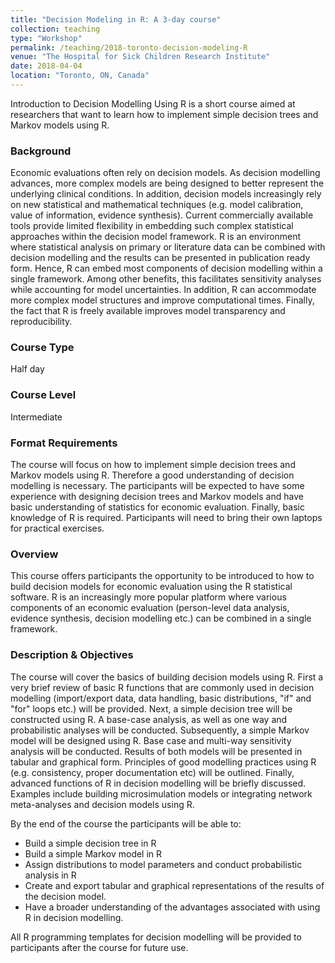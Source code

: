 ```yaml
---
title: "Decision Modeling in R: A 3-day course"
collection: teaching
type: "Workshop"
permalink: /teaching/2018-toronto-decision-modeling-R
venue: "The Hospital for Sick Children Research Institute"
date: 2018-04-04
location: "Toronto, ON, Canada"
---
```


Introduction to Decision Modelling Using R is a short course aimed at researchers that want to learn how to implement simple decision trees and Markov models using R.

### Background
Economic evaluations often rely on decision models. As decision modelling advances, more complex models are being designed to better represent the underlying clinical conditions. In addition, decision models increasingly rely on new statistical and mathematical techniques (e.g. model calibration, value of information, evidence synthesis). Current commercially available tools provide limited flexibility in embedding such complex statistical approaches within the decision model framework. R is an environment where statistical analysis on primary or literature data can be combined with decision modelling and the results can be presented in publication ready form. Hence, R can embed most components of decision modelling within a single framework. Among other benefits, this facilitates sensitivity analyses while accounting for model uncertainties. In addition, R can accommodate more complex model structures and improve computational times. Finally, the fact that R is freely available improves model transparency and reproducibility.

### Course Type
Half day

### Course Level
Intermediate

### Format Requirements
The course will focus on how to implement simple decision trees and Markov models using R. Therefore a good understanding of decision modelling is necessary. The participants will be expected to have some experience with designing decision trees and Markov models and have basic understanding of statistics for economic evaluation. Finally, basic knowledge of R is required. Participants will need to bring their own laptops for practical exercises.

### Overview
This course offers participants the opportunity to be introduced to how to build decision models for economic evaluation using the R statistical software. R is an increasingly more popular platform where various components of an economic evaluation (person-level data analysis, evidence synthesis, decision modelling etc.) can be combined in a single framework.

### Description & Objectives
The course will cover the basics of building decision models using R. First a very brief review of basic R functions that are commonly used in decision modelling (import/export data, data handling, basic distributions, "if" and "for" loops etc.) will be provided. Next, a simple decision tree will be constructed using R. A base-case analysis, as well as one way and probabilistic analyses will be conducted. Subsequently, a simple Markov model will be designed using R. Base case and multi-way sensitivity analysis will be conducted. Results of both models will be presented in tabular and graphical form. Principles of good modelling practices using R (e.g. consistency, proper documentation etc) will be outlined. Finally, advanced functions of R in decision modelling will be briefly discussed. Examples include building microsimulation models or integrating  network meta-analyses and decision models using R.

By the end of the course the participants will be able to:

* Build a simple decision tree in R
* Build a simple Markov model in R
* Assign distributions to model parameters and conduct probabilistic analysis in R
* Create and export tabular and graphical representations of the results of the decision model.
* Have a broader understanding of the advantages associated with using R in decision modelling.

All R programming templates for decision modelling will be provided to participants after the course for future use.